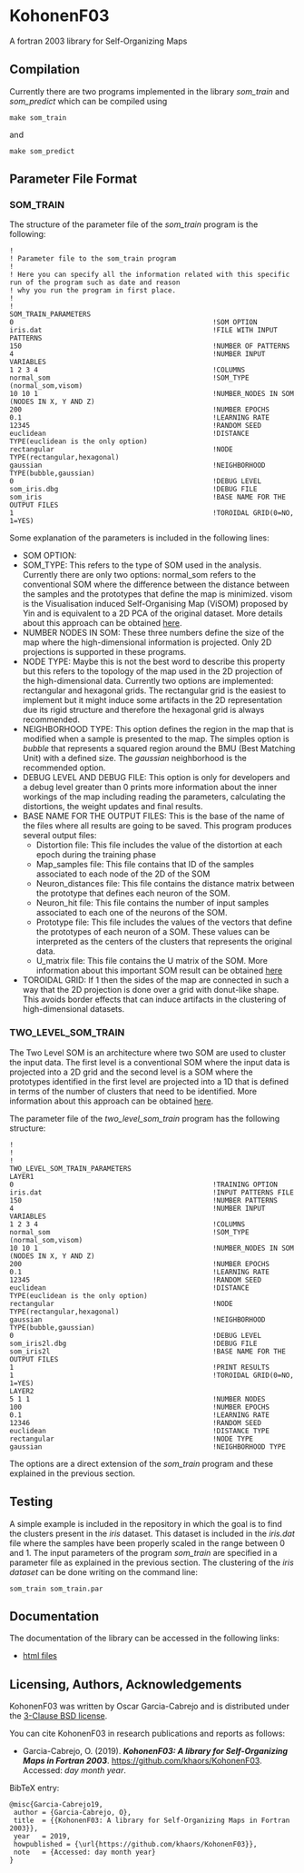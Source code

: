 # KohonenF03

A fortran 2003 library for Self-Organizing Maps

## Compilation

Currently there are two programs implemented in the library _som_train_ and _som_predict_ which can be compiled using

```
make som_train
```

and

```
make som_predict
```

## Parameter File Format

### SOM_TRAIN

The structure of the parameter file of the _som_train_ program is the following:

```
!
! Parameter file to the som_train program
!
! Here you can specify all the information related with this specific run of the program such as date and reason 
! why you run the program in first place.
! 
!
SOM_TRAIN_PARAMETERS
0                                                 !SOM OPTION
iris.dat                                          !FILE WITH INPUT PATTERNS
150                                               !NUMBER OF PATTERNS
4                                                 !NUMBER INPUT VARIABLES
1 2 3 4                                           !COLUMNS
normal_som                                        !SOM_TYPE (normal_som,visom)
10 10 1                                           !NUMBER_NODES IN SOM (NODES IN X, Y AND Z)
200                                               !NUMBER EPOCHS
0.1                                               !LEARNING RATE
12345                                             !RANDOM SEED
euclidean                                         !DISTANCE TYPE(euclidean is the only option)
rectangular                                       !NODE TYPE(rectangular,hexagonal)
gaussian                                          !NEIGHBORHOOD TYPE(bubble,gaussian)
0                                                 !DEBUG LEVEL
som_iris.dbg                                      !DEBUG FILE
som_iris                                          !BASE NAME FOR THE OUTPUT FILES
1                                                 !TOROIDAL GRID(0=NO, 1=YES)
```

Some explanation of the parameters is included in the following lines:

- SOM OPTION: 
- SOM_TYPE: This refers to the type of SOM used in the analysis. Currently there are only two options: normal_som refers to the conventional SOM where the difference between the distance between the samples and the prototypes that define the map is minimized. visom is the  Visualisation induced Self-Organising Map (ViSOM) proposed by Yin and is equivalent to a 2D PCA of the original dataset. More details about this approach can be obtained [here](https://personalpages.manchester.ac.uk/staff/hujun.yin/mypublications/preprint-visom.pdf).
- NUMBER NODES IN SOM: These three numbers define the size of the map where the high-dimensional information is projected. Only 2D projections is supported in these programs.
- NODE TYPE: Maybe this is not the best word to describe this property but this refers to the topology of the map used in the 2D projection of the high-dimensional data. Currently two options are implemented: rectangular and hexagonal grids. The rectangular grid is the easiest to implement but it might induce some artifacts in the 2D representation due its rigid structure and therefore the hexagonal grid is always recommended. 
- NEIGHBORHOOD TYPE: This option defines the region in the map that is modified when a sample is presented to the map. The simples option is _bubble_ that represents a squared region around the BMU (Best Matching Unit) with a defined size. The _gaussian_ neighborhood is the recommended option.
- DEBUG LEVEL AND DEBUG FILE: This option is only for developers and a debug level greater than 0 prints more information about the inner workings of the map including reading the parameters, calculating the distortions, the weight updates and final results.
- BASE NAME FOR THE OUTPUT FILES: This is the base of the name of the files where all results are going to be saved. This program produces several output files:
    + Distortion file: This file includes the value of the distortion at each epoch during the training phase
    + Map_samples file: This file contains that ID of the samples associated to each node of the 2D of the SOM
    + Neuron_distances file: This file contains the distance matrix between the prototype that defines each neuron of the SOM.
    + Neuron_hit file: This file contains the number of input samples associated to each one of the neurons of the SOM.
    + Prototype file: This file includes the values of the vectors that define the prototypes of each neuron of a SOM. These values can be interpreted as the centers of the clusters that represents the original data.
    + U_matrix file: This file contains the U matrix of the SOM. More information about this important SOM result can be obtained [here](https://en.wikipedia.org/wiki/U-matrix)  
- TOROIDAL GRID: If 1 then the sides of the map are connected in such a way that the 2D projection is done over a grid with donut-like shape. This avoids border effects that can induce artifacts in the clustering of high-dimensional datasets. 


### TWO_LEVEL_SOM_TRAIN

The Two Level SOM is an architecture where two SOM are used to cluster the input data. The first level is a conventional SOM where the input data is projected into a 2D grid and the second level is a SOM where the prototypes identified in the first level are projected into a 1D that is defined in terms of the number of clusters that need to be identified. More information about this approach can be obtained [here](https://ieeexplore.ieee.org/document/846731). 

The parameter file of the _two_level_som_train_ program has the following structure:

```
!
!
!
TWO_LEVEL_SOM_TRAIN_PARAMETERS
LAYER1
0                                                 !TRAINING OPTION
iris.dat                                          !INPUT PATTERNS FILE
150                                               !NUMBER PATTERNS
4                                                 !NUMBER INPUT VARIABLES
1 2 3 4                                           !COLUMNS
normal_som                                        !SOM_TYPE (normal_som,visom)
10 10 1                                           !NUMBER_NODES IN SOM (NODES IN X, Y AND Z)
200                                               !NUMBER EPOCHS
0.1                                               !LEARNING RATE
12345                                             !RANDOM SEED
euclidean                                         !DISTANCE TYPE(euclidean is the only option)
rectangular                                       !NODE TYPE(rectangular,hexagonal)
gaussian                                          !NEIGHBORHOOD TYPE(bubble,gaussian)
0                                                 !DEBUG LEVEL
som_iris2l.dbg                                    !DEBUG FILE
som_iris2l                                        !BASE NAME FOR THE OUTPUT FILES
1                                                 !PRINT RESULTS
1                                                 !TOROIDAL GRID(0=NO, 1=YES)
LAYER2
5 1 1                                             !NUMBER NODES
100                                               !NUMBER EPOCHS
0.1                                               !LEARNING RATE
12346                                             !RANDOM SEED
euclidean                                         !DISTANCE TYPE
rectangular                                       !NODE TYPE
gaussian                                          !NEIGHBORHOOD TYPE

```

The options are a direct extension of the _som_train_ program and these explained in the previous section. 

## Testing

A simple example is included in the repository in which the goal is to find the clusters present in the _iris_ dataset. This dataset is included in the _iris.dat_ file where the samples have been properly scaled in the range between 0 and 1. The input parameters of the program _som_train_ are specified in a parameter file as explained in the previous section. The clustering of the _iris dataset_ can be done writing on the command line:

```
som_train som_train.par
```

## Documentation

The documentation of the library can be accessed in the following links:

- [html files](https://github.com/khaors/KohonenF03/blob/master/kohonen_html/masterindex.html)


## Licensing, Authors, Acknowledgements
KohonenF03 was written by Oscar Garcia-Cabrejo and is distributed under the [3-Clause BSD license](https://github.com/khaors/KohonenF03/blob/master/LICENSE). 

You can cite KohonenF03 in research publications and reports as follows:
* Garcia-Cabrejo, O. (2019). ***KohonenF03: A library for Self-Organizing Maps in Fortran 2003***. https://github.com/khaors/KohonenF03. Accessed: *day month year*.

BibTeX entry:
```
@misc{Garcia-Cabrejo19,
 author = {Garcia-Cabrejo, O},
 title 	= {{KohonenF03: A library for Self-Organizing Maps in Fortran 2003}},
 year 	= 2019,
 howpublished = {\url{https://github.com/khaors/KohonenF03}},
 note 	= {Accessed: day month year}
}
```